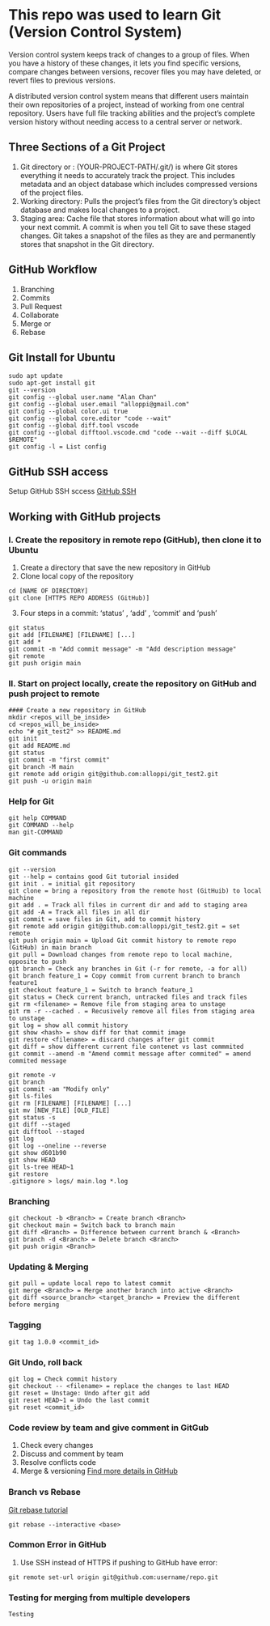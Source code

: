  # This repo was used to learn Git (Version Control System)

Version control system keeps track of changes to a group of files. When you have a history of these changes, it lets you find specific versions, compare changes between versions, recover files you may have deleted, or revert files to previous versions.

A distributed version control system means that different users maintain their own repositories of a project, instead of working from one central repository. Users have full file tracking abilities and the project’s complete version history without needing access to a central server or network.

## Three Sections of a Git Project
1. Git directory or : (YOUR-PROJECT-PATH/.git/) is where Git stores everything it needs to accurately track the project. This includes metadata and an object database which includes compressed versions of the project files.
2. Working directory: Pulls the project’s files from the Git directory’s object database and makes local changes to a project.
3. Staging area: Cache file that stores information about what will go into your next commit. A commit is when you tell Git to save these staged changes. Git takes a snapshot of the files as they are and permanently stores that snapshot in the Git directory.

## GitHub Workflow
1. Branching
2. Commits
3. Pull Request
4. Collaborate
5. Merge or 
6. Rebase


## Git Install for Ubuntu
```
sudo apt update
sudo apt-get install git
git --version
git config --global user.name "Alan Chan"
git config --global user.email "alloppi@gmail.com"
git config --global color.ui true
git config --global core.editor "code --wait"
git config --global diff.tool vscode
git config --global difftool.vscode.cmd "code --wait --diff $LOCAL $REMOTE"
git config -l = List config
```

## GitHub SSH access
Setup GitHub SSH sccess [GitHub SSH](https://docs.github.com/en/authentication/connecting-to-github-with-ssh)

## Working with GitHub projects
### I. Create the repository in remote repo (GitHub), then clone it to Ubuntu
1. Create a directory that save the new repository in GitHub
2. Clone local copy of the repository
```
cd [NAME OF DIRECTORY]
git clone [HTTPS REPO ADDRESS (GitHub)]
```
3. Four steps in a commit: ‘status’ , ‘add’ , ‘commit’ and ‘push’
```
git status
git add [FILENAME] [FILENAME] [...]
git add *
git commit -m "Add commit message" -m "Add description message"
git remote
git push origin main
```
### II. Start on project locally, create the repository on GitHub and push project to remote
```
#### Create a new repository in GitHub
mkdir <repos_will_be_inside>
cd <repos_will_be_inside>
echo "# git_test2" >> README.md
git init 
git add README.md
git status
git commit -m "first commit"
git branch -M main
git remote add origin git@github.com:alloppi/git_test2.git
git push -u origin main
```

### Help for Git
```
git help COMMAND
git COMMAND --help
man git-COMMAND
```

### Git commands
```
git --version
git --help = contains good Git tutorial insided
git init . = initial git repository
git clone = bring a repository from the remote host (GitHuib) to local machine
git add . = Track all files in current dir and add to staging area
git add -A = Track all files in all dir
git commit = save files in Git, add to commit history
git remote add origin git@github.com:alloppi/git_test2.git = set remote 
git push origin main = Upload Git commit history to remote repo (GitHub) in main branch
git pull = Download changes from remote repo to local machine, opposite to push
git branch = Check any branches in Git (-r for remote, -a for all)
git branch feature_1 = Copy commit from current branch to branch feature1 
git checkout feature_1 = Switch to branch feature_1
git status = Check current branch, untracked files and track files
git rm <filename> = Remove file from staging area to unstage
git rm -r --cached . = Recusively remove all files from staging area to unstage
git log = show all commit history
git show <hash> = show diff for that commit image
git restore <filename> = discard changes after git commit
git diff = show different current file contenet vs last commmited
git commit --amend -m "Amend commit message after commited" = amend commited message

git remote -v
git branch
git commit -am "Modify only"
git ls-files
git rm [FILENAME] [FILENAME] [...]
git mv [NEW_FILE] [OLD_FILE]
git status -s
git diff --staged
git difftool --staged
git log
git log --oneline --reverse
git show d601b90
git show HEAD
git ls-tree HEAD~1
git restore
.gitignore > logs/ main.log *.log
```

### Branching
```
git checkout -b <Branch> = Create branch <Branch>
git checkout main = Switch back to branch main
git diff <Branch> = Difference between current branch & <Branch>
git branch -d <Branch> = Delete branch <Branch>
git push origin <Branch>
```

### Updating & Merging
```
git pull = update local repo to latest commit
git merge <Branch> = Merge another branch into active <Branch>
git diff <source_branch> <target_branch> = Preview the different before merging
```

### Tagging
```
git tag 1.0.0 <commit_id> 
```

### Git Undo, roll back
```
git log = Check commit history
git checkout -- <filename> = replace the changes to last HEAD
git reset = Unstage: Undo after git add
git reset HEAD~1 = Undo the last commit
git reset <commit_id>
```


### Code review by team and give comment in GitGub
1. Check every changes
2. Discuss and comment by team
3. Resolve conflicts code
4. Merge & versioning
[Find more details in GitHub](https://github.com/features/code-review)


### Branch vs Rebase
[Git rebase tutorial](https://www.atlassian.com/git/tutorials/rewriting-history/git-rebase)
```
git rebase --interactive <base>
```

### Common Error in GitHub
1. Use SSH instead of HTTPS if pushing to GitHub have error: 
```
git remote set-url origin git@github.com:username/repo.git
```

### Testing for merging from multiple developers
```
Testing 
```

